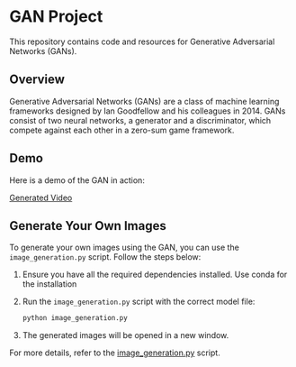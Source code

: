 # GAN Project

This repository contains code and resources for Generative Adversarial Networks (GANs).

## Overview

Generative Adversarial Networks (GANs) are a class of machine learning frameworks designed by Ian Goodfellow and his colleagues in 2014. GANs consist of two neural networks, a generator and a discriminator, which compete against each other in a zero-sum game framework.

## Demo

Here is a demo of the GAN in action:

[Generated Video](generated-3.mp4)

## Generate Your Own Images

To generate your own images using the GAN, you can use the `image_generation.py` script. Follow the steps below:

1. Ensure you have all the required dependencies installed. Use conda for the installation
    

2. Run the `image_generation.py` script with the correct model file:

    ```bash
    python image_generation.py
    ```

3. The generated images will be opened in a new window.

For more details, refer to the [image_generation.py](image_generation.py) script.